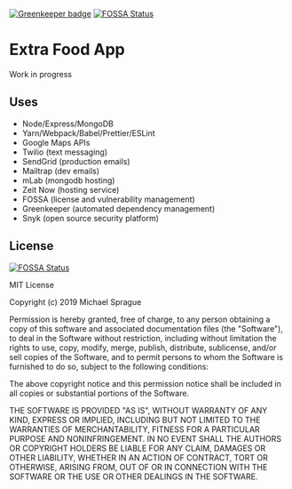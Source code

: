 [![Greenkeeper badge](https://badges.greenkeeper.io/mikesprague/efa.svg?token=52287ea5cd9b8412a87913b5d24acc1fdb8bd8cdc47e077f908e5d45cf439cef&ts=1548701788568)](https://greenkeeper.io/) [![FOSSA Status](https://app.fossa.io/api/projects/git%2Bgithub.com%2Fmikesprague%2Fefa.svg?type=shield)](https://app.fossa.io/projects/git%2Bgithub.com%2Fmikesprague%2Fefa?ref=badge_shield)

# Extra Food App

Work in progress

## Uses

- Node/Express/MongoDB
- Yarn/Webpack/Babel/Prettier/ESLint
- Google Maps APIs
- Twilio (text messaging)
- SendGrid (production emails)
- Mailtrap (dev emails)
- mLab (mongodb hosting)
- Zeit Now (hosting service)
- FOSSA (license and vulnerability management)
- Greenkeeper (automated dependency management)
- Snyk (open source security platform)

## License

[![FOSSA Status](https://app.fossa.io/api/projects/git%2Bgithub.com%2Fmikesprague%2Fefa.svg?type=large)](https://app.fossa.io/projects/git%2Bgithub.com%2Fmikesprague%2Fefa?ref=badge_large)

MIT License

Copyright (c) 2019 Michael Sprague

Permission is hereby granted, free of charge, to any person obtaining a copy
of this software and associated documentation files (the "Software"), to deal
in the Software without restriction, including without limitation the rights
to use, copy, modify, merge, publish, distribute, sublicense, and/or sell
copies of the Software, and to permit persons to whom the Software is
furnished to do so, subject to the following conditions:

The above copyright notice and this permission notice shall be included in all
copies or substantial portions of the Software.

THE SOFTWARE IS PROVIDED "AS IS", WITHOUT WARRANTY OF ANY KIND, EXPRESS OR
IMPLIED, INCLUDING BUT NOT LIMITED TO THE WARRANTIES OF MERCHANTABILITY,
FITNESS FOR A PARTICULAR PURPOSE AND NONINFRINGEMENT. IN NO EVENT SHALL THE
AUTHORS OR COPYRIGHT HOLDERS BE LIABLE FOR ANY CLAIM, DAMAGES OR OTHER
LIABILITY, WHETHER IN AN ACTION OF CONTRACT, TORT OR OTHERWISE, ARISING FROM,
OUT OF OR IN CONNECTION WITH THE SOFTWARE OR THE USE OR OTHER DEALINGS IN THE
SOFTWARE.
